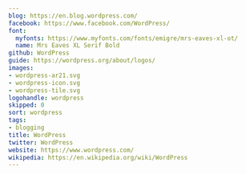 ```yaml
---
blog: https://en.blog.wordpress.com/
facebook: https://www.facebook.com/WordPress/
font:
  myfonts: https://www.myfonts.com/fonts/emigre/mrs-eaves-xl-ot/
  name: Mrs Eaves XL Serif Bold
github: WordPress
guide: https://wordpress.org/about/logos/
images:
- wordpress-ar21.svg
- wordpress-icon.svg
- wordpress-tile.svg
logohandle: wordpress
skipped: 0
sort: wordpress
tags:
- blogging
title: WordPress
twitter: WordPress
website: https://www.wordpress.com/
wikipedia: https://en.wikipedia.org/wiki/WordPress
---
```

